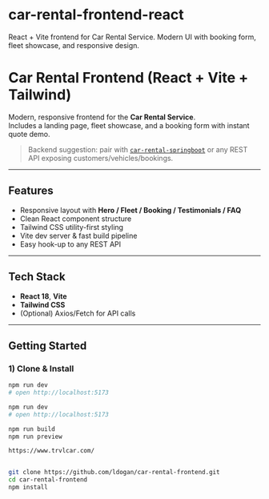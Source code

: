 # car-rental-frontend-react
React + Vite frontend for Car Rental Service. Modern UI with booking form, fleet showcase, and responsive design.

#  Car Rental Frontend (React + Vite + Tailwind)

Modern, responsive frontend for the **Car Rental Service**.  
Includes a landing page, fleet showcase, and a booking form with instant quote demo.

> Backend suggestion: pair with [`car-rental-springboot`](https://github.com/ldogan/car-rental-springboot) or any REST API exposing customers/vehicles/bookings.

---

##  Features
- Responsive layout with **Hero / Fleet / Booking / Testimonials / FAQ**
- Clean React component structure
- Tailwind CSS utility-first styling
- Vite dev server & fast build pipeline
- Easy hook-up to any REST API

---

##  Tech Stack
- **React 18**, **Vite**
- **Tailwind CSS**
- (Optional) Axios/Fetch for API calls

---

##  Getting Started

### 1) Clone & Install
```bash
npm run dev
# open http://localhost:5173

npm run dev
# open http://localhost:5173

npm run build
npm run preview

https://www.trvlcar.com/


git clone https://github.com/ldogan/car-rental-frontend.git
cd car-rental-frontend
npm install
